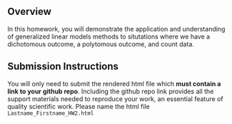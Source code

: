 ## Overview

In this homework, you will demonstrate the application and understanding of generalized linear models methods to situtations where we have a dichotomous outcome, a polytomous outcome, and count data.

## Submission Instructions

You will only need to submit the rendered html file which **must contain a link to your github repo**. Including the github repo link provides all the support materials needed to reproduce your work, an essential feature of quality scientific work. Please name the html file `Lastname_Firstname_HW2.html`
